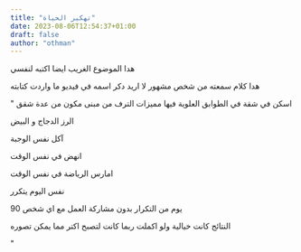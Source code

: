 ```yaml
---
title: "تهكير الحياة"
date: 2023-08-06T12:54:37+01:00
draft: false
author: "othman"
---
```


هدا الموضوع الغريب ايضا اكتبه لنفسي

هدا كلام سمعته من شخص مشهور لا اريد دكر اسمه في فيديو ما واردت كتابته

"
اسكن في شقة في الطوابق العلوية فيها مميزات الترف من مبنى مكون من عدة شقق

الرز الدجاج و البيض

آكل نفس الوجبة

انهض في نفس الوقت

امارس الرياضة في نفس الوقت

نفس اليوم يتكرر

90 يوم من التكرار بدون مشاركة العمل مع اي شخص

النتائج كانت خيالية ولو اكملت ربما كانت لتصبح اكتر مما يمكن تصوره

"

